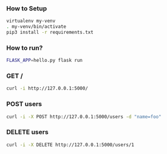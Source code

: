 ### How to Setup

```sh
virtualenv my-venv
. my-venv/bin/activate
pip3 install -r requirements.txt
```

### How to run?

```sh
FLASK_APP=hello.py flask run
```

### GET /

```sh
curl -i http://127.0.0.1:5000/
```

### POST users

```sh
curl -i -X POST http://127.0.0.1:5000/users -d "name=foo"
```

### DELETE users

```sh
curl -i -X DELETE http://127.0.0.1:5000/users/1
```